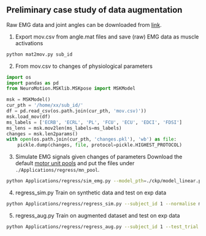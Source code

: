 ## Preliminary case study of data augmentation
Raw EMG data and joint angles can be downloaded from [link](https://drive.google.com/drive/folders/19aqHpf-xAG7kXliMTl4FP3FeRIknGOun?usp=sharing).
1. Export mov.csv from angle.mat files and save (raw) EMG data as muscle activations
```bash
python mat2mov.py sub_id
```

2. From mov.csv to changes of physiological parameters
```python
import os
import pandas as pd
from NeuroMotion.MSKlib.MSKpose import MSKModel

msk = MSKModel()
cur_pth = '/home/xx/sub_id/'
df = pd.read_csv(os.path.join(cur_pth, 'mov.csv)'))
msk.load_mov(df)
ms_labels = ['ECRB', 'ECRL', 'PL', 'FCU', 'ECU', 'EDCI', 'FDSI']
ms_lens = msk.mov2len(ms_labels=ms_labels)
changes = msk.len2params()
with open(os.path.join(cur_pth, 'changes.pkl'), 'wb') as file:
    pickle.dump(changes, file, protocol=pickle.HIGHEST_PROTOCOL)

```

3. Simulate EMG signals given changes of parameters
Download the default [motor unit pools](https://drive.google.com/drive/folders/19aqHpf-xAG7kXliMTl4FP3FeRIknGOun?usp=sharing) and put the files under `./Applications/regress/mn_pool`.
```bash
python Applications/regress/sim_emg.py --model_pth=./ckp/model_linear.pth --subject_id 1 --num_trials 1 --mov_type flex_ext
```

4. regress_sim.py
Train on synthetic data and test on exp data
```bash
python Applications/regress/regress_sim.py --subject_id 1 --normalise mean --low_pass --test_trial 1
```

5. regress_aug.py
Train on augmented dataset and test on exp data
```bash
python Applications/regress/regress_aug.py --subject_id 1 --test_trial 1
```
